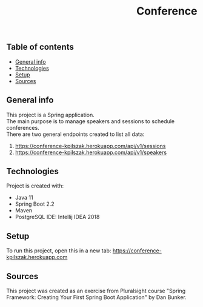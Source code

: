 <h1 align="right">Conference</h1><br>

## Table of contents
* [General info](#general-info)
* [Technologies](#technologies)
* [Setup](#setup)
* [Sources](#sources)

## General info
This project is a Spring application.  
The main purpose is to manage speakers and sessions to schedule conferences.  
There are two general endpoints created to list all data:
1. <a href="https://conference-kpilszak.herokuapp.com/api/v1/sessions">https://conference-kpilszak.herokuapp.com/api/v1/sessions</a>
2. <a href="https://conference-kpilszak.herokuapp.com/api/v1/speakers">https://conference-kpilszak.herokuapp.com/api/v1/speakers</a>

## Technologies
Project is created with:
* Java 11
* Spring Boot 2.2
* Maven
* PostgreSQL
IDE: Intellij IDEA 2018

## Setup
To run this project, open this in a new tab: <a href="https://conference-kpilszak.herokuapp.com">https://conference-kpilszak.herokuapp.com</a> 

## Sources
This project was created as an exercise from Pluralsight course "Spring Framework: Creating Your First Spring Boot Application" by Dan Bunker.
